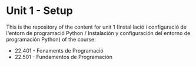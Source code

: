 # Unit 1 - Setup

This is the repository of the content for unit 1 (Instal·lació i configuració de l'entorn de programació Python / Instalación y configuración del entorno de programación Python) of the course:
* 22.401 - Fonaments de Programació
* 22.501 - Fundamentos de Programación


